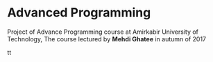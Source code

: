 # Advanced Programming
Project of Advance Programming course at Amirkabir University of Technology, The course lectured by **Mehdi Ghatee** in autumn of 2017

tt
